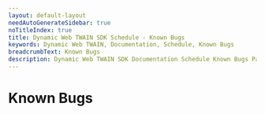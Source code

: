 ```yaml
---
layout: default-layout
needAutoGenerateSidebar: true
noTitleIndex: true
title: Dynamic Web TWAIN SDK Schedule - Known Bugs
keywords: Dynamic Web TWAIN, Documentation, Schedule, Known Bugs
breadcrumbText: Known Bugs
description: Dynamic Web TWAIN SDK Documentation Schedule Known Bugs Page
---
```


# Known Bugs
